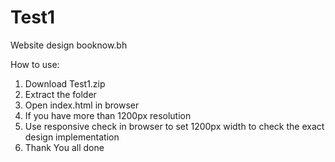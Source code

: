 # Test1
Website design booknow.bh


How to use:

1. Download Test1.zip
2. Extract the folder
3. Open index.html in browser
4. If you have more than 1200px resolution
5. Use responsive check in browser to set 1200px width to check the exact design implementation
6. Thank You all done